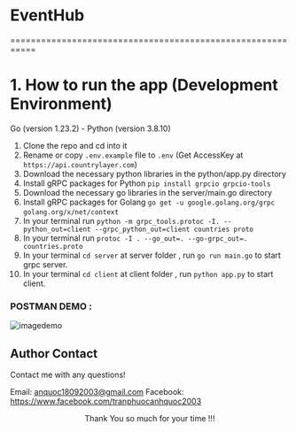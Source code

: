 # EventHub

===========================================================

# 1. How to run the app (Development Environment)

Go (version 1.23.2) - Python (version 3.8.10)

1. Clone the repo and cd into it
2. Rename or copy `.env.example` file to `.env` (Get AccessKey at `https://api.countrylayer.com`)
3. Download the necessary python libraries in the python/app.py directory
4. Install gRPC packages for Python
   `pip install grpcio grpcio-tools`
5. Download the necessary go libraries in the server/main.go directory
6. Install gRPC packages for Golang
   `go get -u google.golang.org/grpc`
   `golang.org/x/net/context`
7. In your terminal run `python -m grpc_tools.protoc -I. --python_out=client --grpc_python_out=client countries proto`
8. In your terminal run `protoc -I . --go_out=. --go-grpc_out=. countries.proto`
9. In your terminal `cd server` at server folder , run `go run main.go` to start grpc server.
10. In your terminal `cd client` at client folder , run `python app.py` to start client.

### POSTMAN DEMO :

![imagedemo](https://res.cloudinary.com/dadvtny30/image/upload/v1735112521/portfolio/lvwvijnmrd1bdtbicbd8.png)

## Author Contact

Contact me with any questions!<br>

Email: anquoc18092003@gmail.com
Facebook: https://www.facebook.com/tranphuocanhquoc2003

<p style="text-align:center">Thank You so much for your time !!!</p>

